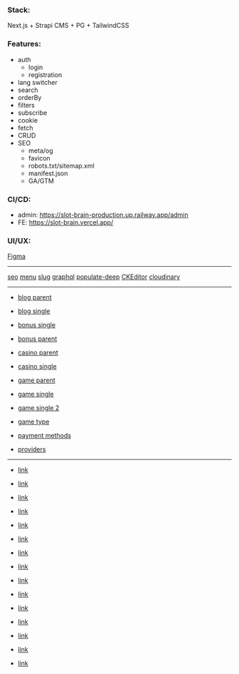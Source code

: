 ### Stack:

Next.js + Strapi CMS + PG + TailwindCSS

### Features:

- auth
  - login
  - registration
- lang switcher
- search
- orderBy
- filters
- subscribe
- cookie
- fetch
- CRUD
- SEO
  - meta/og
  - favicon
  - robots.txt/sitemap.xml
  - manifest.json
  - GA/GTM

### CI/CD:

- admin: https://slot-brain-production.up.railway.app/admin
- FE: https://slot-brain.vercel.app/

### UI/UX:

[Figma](<https://www.figma.com/file/blvc4FqtqX8tgoutsvkiqe/Casino-%2F-6.02.24-(Copy)?type=design&node-id=0-1&mode=design&t=vy9VfdADbTB2p4Vd-0>)

---

[seo](https://market.strapi.io/plugins/@strapi-plugin-seo)
[menu](https://market.strapi.io/plugins/strapi-plugin-menus)
[slug](https://market.strapi.io/plugins/strapi-plugin-slugify)
[graphql](https://market.strapi.io/plugins/@strapi-plugin-graphql)
[populate-deep](https://www.npmjs.com/package/strapi-plugin-populate-deep)
[CKEditor](https://market.strapi.io/plugins/@_sh-strapi-plugin-ckeditor#install-now-section)
[cloudinary](https://market.strapi.io/providers/@strapi-provider-upload-cloudinary#install-now-section)

---

- [blog parent](https://idealecasinos-production.up.railway.app/pages/blog.php)
- [blog single](https://idealecasinos-production.up.railway.app/pages/blog-single.php)

- [bonus single](https://idealecasinos-production.up.railway.app/pages/bonus-landing.php)
- [bonus parent]()

- [casino parent]()
- [casino single](https://idealecasinos-production.up.railway.app/pages/casino-review.php)

- [game parent]()
- [game single](https://idealecasinos-production.up.railway.app/pages/game-review.php)
- [game single 2](https://idealecasinos-production.up.railway.app/pages/game-landing.php)
- [game type](https://idealecasinos-production.up.railway.app/pages/game-type-landing.php)

- [payment methods]()
- [providers]()

---

- [link](https://idealecasinos-production.up.railway.app/pages/landing-page.php)

- [link](https://idealecasinos-production.up.railway.app/pages/casino-review.php)

- [link](https://idealecasinos-production.up.railway.app/pages/bonus-landing.php)

- [link](https://idealecasinos-production.up.railway.app/pages/game-landing.php)

- [link](https://idealecasinos-production.up.railway.app/pages/game-review.php)

- [link](https://idealecasinos-production.up.railway.app/pages/game-type-landing.php)

- [link](https://idealecasinos-production.up.railway.app/pages/game-type-landing-sidebar.php)

- [link](https://idealecasinos-production.up.railway.app/pages/payment-system.php)

- [link](https://idealecasinos-production.up.railway.app/pages/payment-system-sidebar.php)

- [link](https://idealecasinos-production.up.railway.app/pages/provider-landing.php)

- [link](https://idealecasinos-production.up.railway.app/pages/info-page.php)

- [link](https://idealecasinos-production.up.railway.app/pages/blog.php)

- [link](https://idealecasinos-production.up.railway.app/pages/blog-single.php)

- [link](https://idealecasinos-production.up.railway.app/pages/category.php)

- [link](https://idealecasinos-production.up.railway.app/pages/author.php)

